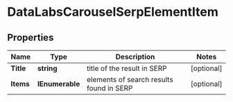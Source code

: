 # DataLabsCarouselSerpElementItem


## Properties

| Name | Type | Description | Notes |
|------------ | ------------- | ------------- | -------------|
**Title** | **string** | title of the result in SERP |[optional]|
**Items** | **IEnumerable<DataforseoLabsCarouselElement>** | elements of search results found in SERP |[optional]|